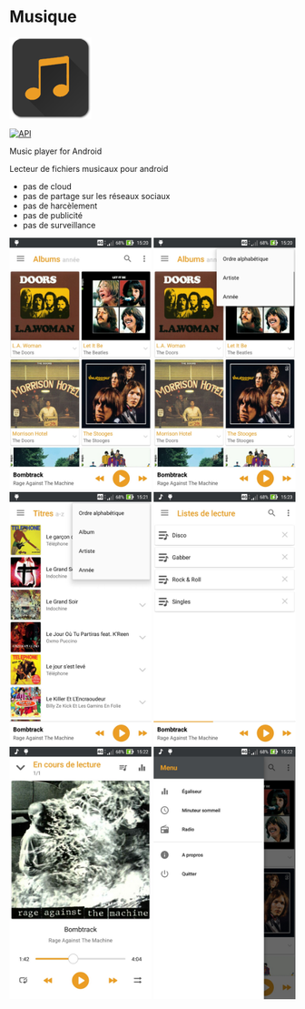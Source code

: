 # Musique
 ![Icône](/app/src/main/res/mipmap-xxhdpi/ic_launcher.png) 
 
[![API](https://img.shields.io/badge/API-21%2B-brightgreen.svg?style=flat)](https://android-arsenal.com/api?level=21)

  Music player for Android

Lecteur de fichiers musicaux pour android

- pas de cloud
- pas de partage sur les réseaux sociaux
- pas de harcèlement
- pas de publicité
- pas de surveillance


 <img alt="screenshot" src="/screenshots/1.jpg?raw=true" width="250px" />
 <img alt="screenshot" src="/screenshots/2.jpg?raw=true" width="250px" />
 <img alt="screenshot" src="/screenshots/3.jpg?raw=true" width="250px" />
 <img alt="screenshot" src="/screenshots/4.jpg?raw=true" width="250px" />
 <img alt="screenshot" src="/screenshots/5.jpg?raw=true" width="250px" />
 <img alt="screenshot" src="/screenshots/6.jpg?raw=true" width="250px" />
